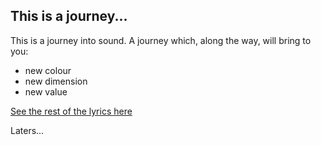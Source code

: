 ## This is a journey...

This is a journey into sound. A journey which, along the way, will bring to you:

* new colour
* new dimension
* new value

[See the rest of the lyrics here](http://www.google.com.sl)

Laters...